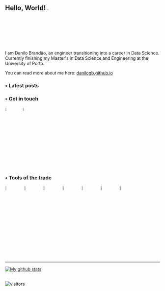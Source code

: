 
## **Hello, World!** <picture><img src="https://media.giphy.com/media/hvRJCLFzcasrR4ia7z/giphy.gif" width="3%"></img></picture>

I am Danilo Brandão, an engineer transitioning into a career in Data Science.\
Currently finishing my Master's in Data Science and Engineering at the University of Porto.

<!-- Some of my interests are:\
<picture><img src="https://images.vexels.com/media/users/3/143276/isolated/preview/98336182a8a47d620c44bc80a1a4abdc-cog-wheel.png" width="3%"></picture>Algorithms and Data Structures&emsp; 🤖 Machine Learning&emsp; 📚 Natural Language Processing&emsp; -->


You can read more about me here: [danilogb.github.io](https://danilogb.github.io)


<!-- ## Latest posts -->
### **◦ Latest posts**
<!-- BLOG-POST-LIST:START -->
<!-- BLOG-POST-LIST:END -->

### **◦ Get in touch**
<a href="mailto:brandaodanilog@gmail.com" target="blank"><img src="https://cdn-icons-png.flaticon.com/512/747/747483.png" width="5%"></img></a>&emsp;&emsp;
<a href="https://www.linkedin.com/in/dgbrandao/" target="blank"><img src="https://cdn-icons-png.flaticon.com/512/1384/1384072.png" width="5%"></img></a>

### **◦ Tools of the trade**

<picture><img src="https://cdn-icons-png.flaticon.com/512/3098/3098090.png" width="6%"></picture>&emsp;&emsp;
<picture><img src="https://cdn-icons-png.flaticon.com/512/4248/4248443.png" width="6%"></picture>&emsp;&emsp;
<picture><img src="https://cdn-icons-png.flaticon.com/512/2103/2103665.png" width="6%"></picture>&emsp;&emsp;
<picture><img src="https://cdn.iconscout.com/icon/free/png-512/vscode-4069952-3365471.png?f=avif&w=512" width="6%"></picture>&emsp;&emsp;
<picture><img src="https://cdn-icons-png.flaticon.com/512/5098/5098212.png" width="6%"></picture>&emsp;&emsp;
<picture><img src="https://cdn-icons-png.flaticon.com/512/5968/5968520.png" width="6%"></picture>&emsp;&emsp;
<picture><img src="https://cdn-icons-png.flaticon.com/512/5968/5968472.png" width="6%"></picture>&emsp;&emsp;

---
<a href="https://github.com/anuraghazra/github-readme-stats">
  <img align="center" src="https://github-readme-stats.anuraghazra1.vercel.app/api?username=danilogb&show_icons=true&line_height=27&include_all_commits=true&theme=tokyonight" alt="My github stats" />
</a>
<!--Stats badge 'tokyonight' theme colors: blue=#628FDB green=#2E8B84 lilac=#B185E0 -->

\
![visitors](https://visitor-badge.glitch.me/badge?page_id=danilogb&left_color=purple&right_color=teal)
